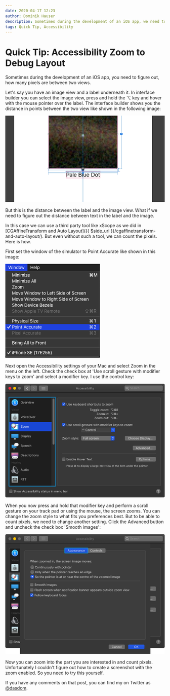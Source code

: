 ```yaml
---
date: 2020-04-17 12:23
author: Dominik Hauser
description: Sometimes during the development of an iOS app, we need to figure out, how many pixels are between two views. macOS has accessibility featues build in that help with this task.
tags: Quick Tip, Accessibility
---
```

# Quick Tip: Accessibility Zoom to Debug Layout

Sometimes during the development of an iOS app, you need to figure out, how many pixels are between two views.

Let's say you have an image view and a label underneath it.
In interface builder you can select the image view, press and hold the ⌥ key and hover with the mouse pointer over the label.
The interface builder shows you the distance in points between the two view like shown in the following image: 

![](../../assets/2020-04-17/distance_in_interface_builder.png)

But this is the distance between the label and the image view.
What if we need to figure out the distance between text in the label and the image.

In this case we can use a third party tool like xScope as we did in [CGAffineTransform and Auto Layout]({{ $side_url }}/cgaffinetransform-and-auto-layout/).
But even without such a tool, we can count the pixels.
Here is how.

First set the window of the simulator to Point Accurate like shown in this image:

![](../../assets/2020-04-17/point_accurate_setting.png)

Next open the Accessibility settings of your Mac and select Zoom in the menu on the left.
Check the check box at 'Use scroll gesture with modifier keys to zoom' and select a modifier key.
I use the control key:

![](../../assets/2020-04-17/accessibility_zoom_setting.png)

When you now press and hold that modifier key and perform a scroll gesture on your track pad or using the mouse, the screen zooms.
You can change the zoom style to what fits you preferences best.
But to be able to count pixels, we need to change another setting.
Click the Advanced button and uncheck the check box 'Smooth images':

![](../../assets/2020-04-17/smooth_image_setting.png)

Now you can zoom into the part you are interested in and count pixels.
Unfortunately I couldn't figure out how to create a screenshot with the zoom enabled.
So you need to try this yourself.

If you have any comments on that post, you can find my on Twitter as [@dasdom](https://twitter.com/dasdom).

